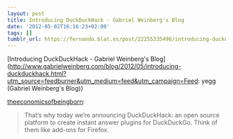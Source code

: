 ```yaml
---
layout: post
title: Introducing DuckDuckHack - Gabriel Weinberg's Blog
date: '2012-05-02T16:16:23+02:00'
tags: []
tumblr_url: https://fernando.blat.es/post/22255335496/introducing-duckduckhack-gabriel-weinbergs-blog
---
```

[Introducing DuckDuckHack - Gabriel Weinberg's Blog](http://www.gabrielweinberg.com/blog/2012/05/introducing-duckduckhack.html?utm_source=feedburner&utm_medium=feed&utm_campaign=Feed: yegg (Gabriel Weinberg's Blog))  

[theeconomicsofbeingborn](http://theeconomicsofbeingborn.tumblr.com/post/22205215387/introducing-duckduckhack-gabriel-weinbergs-blog):

> That’s why today we’re announcing DuckDuckHack: an open source platform to create instant answer plugins for DuckDuckGo. Think of them like add-ons for Firefox.
